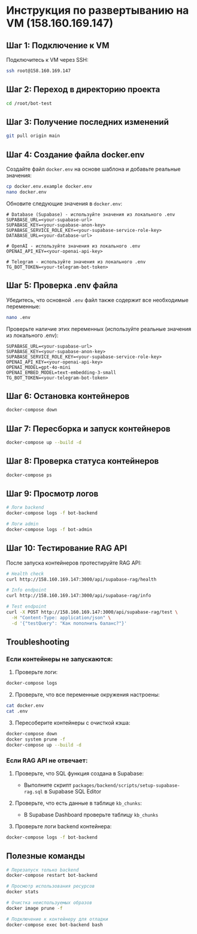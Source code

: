 
# Инструкция по развертыванию на VM (158.160.169.147)

## Шаг 1: Подключение к VM

Подключитесь к VM через SSH:
```bash
ssh root@158.160.169.147
```

## Шаг 2: Переход в директорию проекта

```bash
cd /root/bot-test
```

## Шаг 3: Получение последних изменений

```bash
git pull origin main
```

## Шаг 4: Создание файла docker.env

Создайте файл `docker.env` на основе шаблона и добавьте реальные значения:

```bash
cp docker.env.example docker.env
nano docker.env
```

Обновите следующие значения в `docker.env`:

```env
# Database (Supabase) - используйте значения из локального .env
SUPABASE_URL=<your-supabase-url>
SUPABASE_KEY=<your-supabase-anon-key>
SUPABASE_SERVICE_ROLE_KEY=<your-supabase-service-role-key>
DATABASE_URL=<your-database-url>

# OpenAI - используйте значения из локального .env
OPENAI_API_KEY=<your-openai-api-key>

# Telegram - используйте значения из локального .env
TG_BOT_TOKEN=<your-telegram-bot-token>
```

## Шаг 5: Проверка .env файла

Убедитесь, что основной `.env` файл также содержит все необходимые переменные:

```bash
nano .env
```

Проверьте наличие этих переменных (используйте реальные значения из локального .env):
```env
SUPABASE_URL=<your-supabase-url>
SUPABASE_KEY=<your-supabase-anon-key>
SUPABASE_SERVICE_ROLE_KEY=<your-supabase-service-role-key>
OPENAI_API_KEY=<your-openai-api-key>
OPENAI_MODEL=gpt-4o-mini
OPENAI_EMBED_MODEL=text-embedding-3-small
TG_BOT_TOKEN=<your-telegram-bot-token>
```

## Шаг 6: Остановка контейнеров

```bash
docker-compose down
```

## Шаг 7: Пересборка и запуск контейнеров

```bash
docker-compose up --build -d
```

## Шаг 8: Проверка статуса контейнеров

```bash
docker-compose ps
```

## Шаг 9: Просмотр логов

```bash
# Логи backend
docker-compose logs -f bot-backend

# Логи admin
docker-compose logs -f bot-admin
```

## Шаг 10: Тестирование RAG API

После запуска контейнеров протестируйте RAG API:

```bash
# Health check
curl http://158.160.169.147:3000/api/supabase-rag/health

# Info endpoint
curl http://158.160.169.147:3000/api/supabase-rag/info

# Test endpoint
curl -X POST http://158.160.169.147:3000/api/supabase-rag/test \
  -H "Content-Type: application/json" \
  -d '{"testQuery": "Как пополнить баланс?"}'
```

## Troubleshooting

### Если контейнеры не запускаются:

1. Проверьте логи:
```bash
docker-compose logs
```

2. Проверьте, что все переменные окружения настроены:
```bash
cat docker.env
cat .env
```

3. Пересоберите контейнеры с очисткой кэша:
```bash
docker-compose down
docker system prune -f
docker-compose up --build -d
```

### Если RAG API не отвечает:

1. Проверьте, что SQL функция создана в Supabase:
   - Выполните скрипт `packages/backend/scripts/setup-supabase-rag.sql` в Supabase SQL Editor

2. Проверьте, что есть данные в таблице `kb_chunks`:
   - В Supabase Dashboard проверьте таблицу `kb_chunks`

3. Проверьте логи backend контейнера:
```bash
docker-compose logs -f bot-backend
```

## Полезные команды

```bash
# Перезапуск только backend
docker-compose restart bot-backend

# Просмотр использования ресурсов
docker stats

# Очистка неиспользуемых образов
docker image prune -f

# Подключение к контейнеру для отладки
docker-compose exec bot-backend bash
```
